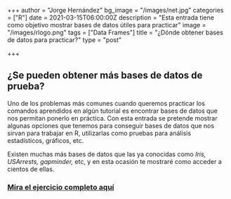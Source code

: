 +++
author = "Jorge Hernández"
bg_image = "/images/net.jpg"
categories = ["R"]
date = 2021-03-15T06:00:00Z
description = "Esta entrada tiene como objetivo mostrar bases de datos útiles para practicar"
image = "/images/rlogo.png"
tags = ["Data Frames"]
title = "¿Dónde obtener bases de datos para practicar?"
type = "post"

+++
## ¿Se pueden obtener más bases de datos de prueba?

Uno de los problemas más comunes cuando queremos practicar los comandos aprendidos en algún tutorial es encontrar bases de datos que nos permitan ponerlo en práctica. Con esta entrada se pretende mostrar algunas opciones que tenemos para conseguir bases de datos que nos sirvan para trabajar en R, utilizarlas como pruebas para análisis estadísticos, gráficos, etc. 

Existen muchas más bases de datos que las ya conocidas como _Iris, USArrests, gapminder,_ etc, y en esta ocasión te mostraré como acceder a cientos de ellas.

### [Mira el ejercicio completo aquí](https://bookdown.org/eljorgehdz/dondeobtenerbases/ "bases de datos")